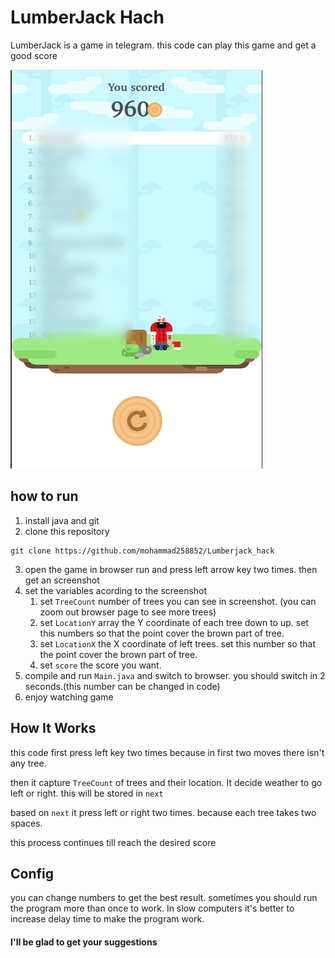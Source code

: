 # LumberJack Hach
LumberJack is a game in telegram. this code can play this game and get a good score

![screenshot](images/screenshot.png)

## how to run
1. install java and git
2. clone this repository
```
git clone https://github.com/mohammad258852/Lumberjack_hack
```
3. open the game in browser run and press left arrow key two times. then get an screenshot
4. set the variables acording to the screenshot
    1. set `TreeCount` number of trees you can see in screenshot. (you can zoom out browser page to see more trees)
    2. set `LocationY` array the Y coordinate of each tree down to up. set this numbers so that the point cover the brown part of tree.
    3. set `LocationX` the X coordinate of left trees. set this number so that the point cover the brown part of tree.
    4. set `score` the score you want.
5. compile and run `Main.java` and switch to browser. you should switch in 2 seconds.(this number can be changed in code)
6. enjoy watching game

## How It Works
this code first press left key two times because in first two moves there isn't any tree.

then it capture `TreeCount` of trees and their location. It decide weather to go left or right. this will be stored in `next`

based on `next` it press left or right two times. because each tree takes two spaces.

this process continues till reach the desired score

## Config

you can change numbers to get the best result.
sometimes you should run the program more than once to work.
In slow computers it's better to increase delay time to make the program work.

#### I'll be glad to get your suggestions